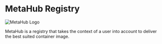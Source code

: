# MetaHub Registry

![MetaHub Logo](https://gitlab.com/qnib-metahub/community-edition/-/raw/beta/img/metahub-logo.png)

MetaHub is a registry that takes the context of a user into account to deliver the best suited container image.
